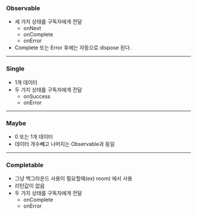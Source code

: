 ### Observable
* 세 가지 상태를 구독자에게 전달
  * onNext
  * onComplete
  * onError
* Complete 또는 Error 후에는 자동으로 dispose 된다. 
---
### Single
* 1개 데이터
* 두 가지 상태를 구독자에게 전달
  * onSuccess
  * onError
---
### Maybe
* 0 또는 1개 데이터
* 데이터 개수빼고 나머지는 Observable과 동일
---
### Completable
* 그냥 백그라운드 사용이 필요할때(ex) room) 에서 사용
* 리턴값이 없음
* 두 가지 상태를 구독자에게 전달
  * onComplete
  * onError
